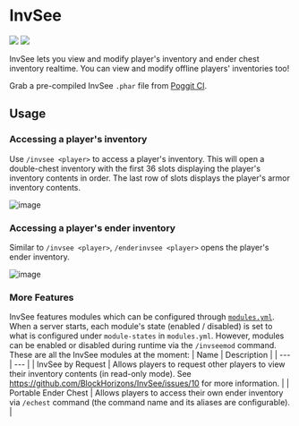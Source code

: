 # InvSee
[![](https://poggit.pmmp.io/shield.state/InvSee)](https://poggit.pmmp.io/p/InvSee)
[![](https://poggit.pmmp.io/shield.dl.total/InvSee)](https://poggit.pmmp.io/p/InvSee)

InvSee lets you view and modify player's inventory and ender chest inventory realtime.
You can view and modify offline players' inventories too!

Grab a pre-compiled InvSee `.phar` file from [Poggit CI](https://poggit.pmmp.io/p/invsee).

## Usage
### Accessing a player's inventory
Use `/invsee <player>` to access a player's inventory. This will open a double-chest inventory with the first 36 slots displaying the player's inventory contents in order.
The last row of slots displays the player's armor inventory contents.

![image](https://user-images.githubusercontent.com/15074389/163743159-aa7e7133-e3b7-4e67-8f18-8b219c6fd89b.png)

### Accessing a player's ender inventory
Similar to `/invsee <player>`, `/enderinvsee <player>` opens the player's ender inventory.

![image](https://user-images.githubusercontent.com/15074389/163743336-da683498-362f-4712-a8b6-3160b49833bd.png)

### More Features
InvSee features modules which can be configured through [`modules.yml`](https://github.com/BlockHorizons/InvSee/blob/master/resources/modules.yml). When a server starts, each module's state (enabled / disabled) is set to what is configured under `module-states` in `modules.yml`. However, modules can be enabled or disabled during runtime via the `/invseemod` command. These are all the InvSee modules at the moment:
| Name | Description |
| --- | --- |
| InvSee by Request | Allows players to request other players to view their inventory contents (in read-only mode). See https://github.com/BlockHorizons/InvSee/issues/10 for more information. |
| Portable Ender Chest | Allows players to access their own ender inventory via `/echest` command (the command name and its aliases are configurable). |
